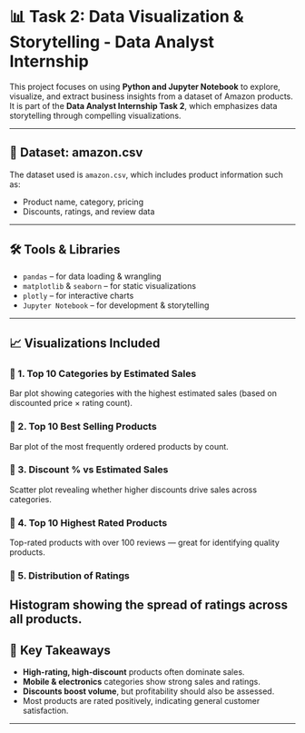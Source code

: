 # 📊 Task 2: Data Visualization & Storytelling - Data Analyst Internship

This project focuses on using **Python and Jupyter Notebook** to explore, visualize, and extract business insights from a dataset of Amazon products. It is part of the **Data Analyst Internship Task 2**, which emphasizes data storytelling through compelling visualizations.

---

## 📁 Dataset: amazon.csv

The dataset used is `amazon.csv`, which includes product information such as:
- Product name, category, pricing
- Discounts, ratings, and review data

---

## 🛠️ Tools & Libraries

- `pandas` – for data loading & wrangling  
- `matplotlib` & `seaborn` – for static visualizations  
- `plotly` – for interactive charts  
- `Jupyter Notebook` – for development & storytelling

---

## 📈 Visualizations Included

### 🔹 1. Top 10 Categories by Estimated Sales
Bar plot showing categories with the highest estimated sales (based on discounted price × rating count).

### 🔹 2. Top 10 Best Selling Products
Bar plot of the most frequently ordered products by count.

### 🔹 3. Discount % vs Estimated Sales
Scatter plot revealing whether higher discounts drive sales across categories.

### 🔹 4. Top 10 Highest Rated Products
Top-rated products with over 100 reviews — great for identifying quality products.

### 🔹 5. Distribution of Ratings
Histogram showing the spread of ratings across all products.
---

## 🧠 Key Takeaways

- **High-rating, high-discount** products often dominate sales.
- **Mobile & electronics** categories show strong sales and ratings.
- **Discounts boost volume**, but profitability should also be assessed.
- Most products are rated positively, indicating general customer satisfaction.

---



